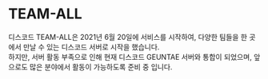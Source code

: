 # TEAM-ALL  

디스코드 TEAM-ALL은 2021년 6월 20일에 서비스를 시작하여, 다양한 팀들을 한 곳에서 만날 수 있는 디스코드 서버로 시작을 했습니다.  
하지만, 서버 활동 부족으로 인해 현재 디스코드 GEUNTAE 서버와 통합이 되었으며, 앞으로도 많은 분야에서 활동이 가능하도록 준비 중 입니다.  
